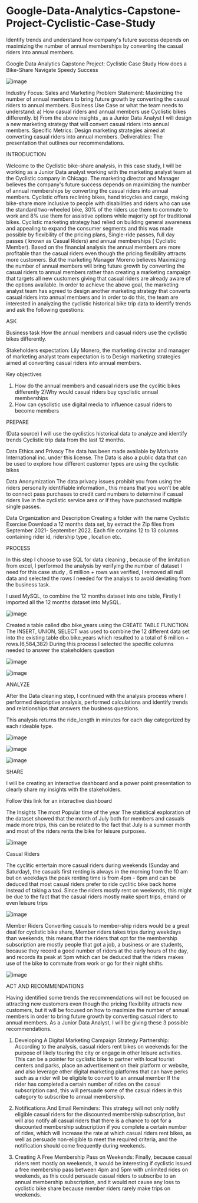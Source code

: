 # Google-Data-Analytics-Capstone-Project-Cyclistic-Case-Study
Identify trends and understand how company's future success depends on maximizing the number of annual memberships by converting the casual riders into annual members.

Google Data Analytics Capstone Project: Cyclistic Case Study
How does a Bike-Share Navigate Speedy Success

 
![image](https://user-images.githubusercontent.com/100621086/201753062-b3dd3ddb-1dca-4dbb-afaf-9e8571d7ee3a.png)



Industry Focus: Sales and Marketing 
Problem Statement: Maximizing the number of annual members to bring future growth by converting the casual riders to annual members.
Business Use Case or what the team needs to understand:
a) How casual riders and annual members use Cyclistic bikes differently.
b) From the above insights , as a Junior Data Analyst I will design a new marketing strategy that will convert casual riders into annual members.
Specific Metrics: Design marketing strategies aimed at converting casual riders into annual members.
Deliverables: The presentation that outlines our recommendations.



INTRODUCTION

Welcome to the Cyclistic bike-share analysis, in this case study, I will be working as a Junior Data analyst working with the marketing analyst team at the Cyclistic company in Chicago. The marketing director and Manager  believes the company's future success depends on maximizing the number of annual memberships by converting the casual riders into annual members.
Cyclistic offers reclining bikes, hand tricycles and cargo, making bike-share more inclusive to people with disabilities and riders who can use the standard two-wheeled bike, 30% of the riders use them to commute to work and 8% use them for assistive options while majority opt for traditional bikes.
Cyclistic marketing strategy had relied on building general awareness and appealing to expand the consumer segments  and this was made possible by flexibility of the pricing plans, Single-ride passes, full day passes (  known as Casual Riders)  and annual memberships  ( Cyclistic Member).
Based on the financial analysis the annual members are more profitable than the casual riders even though the pricing flexibility attracts more customers. But the marketing Manager Moreno believes Maximizing the number of annual members will  bring future growth by converting the casual riders to annual members rather than creating a marketing campaign that targets all new customers giving that casual riders are already aware of the options available.
In order to achieve the above goal, the marketing analyst team has agreed to design another marketing strategy that converts casual riders into annual members and in order to do this, the team are interested in analyzing the cyclistic historical bike trip data to identify trends and ask the following questions:

ASK 

Business task
How the annual members and casual riders use the cyclistic bikes differently.

Stakeholders expectation: Lily Monero, the marketing director and manager of marketing analyst team expectation is to Design marketing strategies aimed at converting casual riders into annual members.

Key objectives
1) How do the annual members and casual riders use the cyclitic bikes differently
2)Why would casual riders buy cysclistic annual memberships
3) How can cysclistic use digital media to influence casual riders to become members



PREPARE

(Data source)
I will use the cyclistics historical data to analyze and identify trends Cyclistic trip data from the last 12 months.

Data Ethics and Privacy 
The data has been made available by Motivate International inc. under this license. 
The Data is also a public data that can be used to explore how different customer types are using the cyclistic bikes
 
Data Anonymization 
The data privacy issues prohibit you from using the riders personally identifiable information., this means that you won’t be able to connect pass purchases to credit card numbers to determine if casual riders live in the cyclistic service area or if they have purchased multiple single passes.

Data Organization and Description
Creating a folder with the name  Cyclistic Exercise
Download a 12 months data set, by extract the Zip files  from September 2021- September 2022.
Each file contains 12 to 13 columns containing rider id, ridership type , location etc.



PROCESS

In this step I choose to use SQL for data cleaning , because of the limitation from excel,  I performed the analysis by verifying the number of dataset I need for this case study , 6 million + rows was verified, I removed all null data and selected the rows I needed for the analysis to avoid deviating from the business task.

I used MySQL, to combine the 12 months dataset into one table,
Firstly I imported all the 12 months dataset into MySQL. 
 
 ![image](https://user-images.githubusercontent.com/100621086/201755199-4b993d23-23e5-45fb-9a8f-f016a45c2fdd.png)


Created a table called dbo.bike_years using the CREATE TABLE FUNCTION.
The INSERT, UNION, SELECT was used to combine the 12 different data set into the existing table  dbo.bike_years which resulted to a total of 6 million + rows.(6,584,382)
During this process I selected the specific columns needed to answer the stakeholders question
 
 ![image](https://user-images.githubusercontent.com/100621086/201755463-e91f7f15-429d-46b7-ac0f-7769499cd6bf.png)


![image](https://user-images.githubusercontent.com/100621086/201755485-69d60463-e528-4775-9b9e-d43dc20e18b0.png)

 
ANALYZE

After the Data cleaning step, I continued with the analysis process where I performed descriptive analysis, performed calculations and identify trends and relationships that answers the business questions.

This analysis returns the ride_length in minutes for each day categorized by each rideable type.
 
 
 ![image](https://user-images.githubusercontent.com/100621086/201755548-f6d51117-895c-4874-93f3-3ecf861453b1.png)


![image](https://user-images.githubusercontent.com/100621086/201755591-5f57a9b6-5be6-4811-b063-3ce81b84a158.png)


![image](https://user-images.githubusercontent.com/100621086/201755633-59ea904b-cab6-4fbb-877c-e911d47b8d63.png)

 





 
SHARE

I will be creating an interactive dashboard and a power point presentation to clearly share my insights with the stakeholders.
 
Follow this link for an interactive dashboard 

The Insights
The most Popular time of the year
The statistical exploration of the dataset showed that the month of July both for members and casuals made more trips, this can be related to the fact that July is a summer month and most of the riders rents the bike for leisure purposes.


 ![image](https://user-images.githubusercontent.com/100621086/201755734-7e6d935c-bedf-4037-bfd4-082eb7c8a48a.png)

 

Casual Riders

The cyclitic entertain more casual riders during weekends (Sunday and Saturday), the casuals first renting is always in the morning from the 10 am but on weekdays the peak renting time is from 4pm - 6pm and can be deduced that most casual riders prefer to ride cyclitic bike back home instead of taking a taxi. Since the riders mostly rent on weekends, this might be due to the fact that the casual riders mostly make sport trips, errand or even leisure trips

 ![image](https://user-images.githubusercontent.com/100621086/201755769-3fe10663-6c4f-4abf-a8aa-301be686d9d4.png)



Member Riders
Converting casuals to member-ship riders would be a great deal for cyclistic bike share, Member riders takes trips  during weekdays than weekends, this means that the  riders that opt for the membership subscription are mostly people that got a job,  a business or are students, because they record a good number  of riders at the early hours of the day, and records its peak at 5pm which can be deduced  that the riders makes use of the bike to commute from work or go for their night shifts. 
 
![image](https://user-images.githubusercontent.com/100621086/201755805-75da2415-0a07-4e59-862a-9c61b03bcc4b.png)



 
ACT AND RECOMMENDATIONS

Having identified some trends the recommendations will not be focused on attracting new customers even though the pricing flexibility attracts new customers, but it will be focused on how to maximize the number of annual members in order to bring future growth by converting casual riders to annual members. 
As a Junior Data Analyst, I will be giving these 3 possible recommendations.
 
1.	Developing A Digital Marketing Campaign Strategy Partnership: According to the analysis, casual riders rent bikes on weekends for the purpose of likely touring the city or engage in other leisure activities. This can be a pointer for cyclistic bike to partner with local tourist centers and parks, place an advertisement on their platform or website, and also leverage other digital marketing platforms that can have perks such as a rider will be eligible to convert to an annual member If the rider has completed a certain number of rides on the casual subscription card, this will persuade some of the casual riders in this category to subscribe to annual membership.


2.	Notifications And Email Reminders: 
This strategy will not only notify eligible casual riders for the discounted membership subscription, but will also notify all casual riders that there is a chance to opt for a discounted membership subscription if you complete a certain number of rides, which will increase the rate at which casual riders rent bikes, as well as persuade non-eligible to meet the required criteria, and the notification should come frequently during weekends.

3.	Creating A Free Membership Pass on Weekends:
Finally, because casual riders rent mostly on weekends, it would be interesting if cyclistic issued a free membership pass between 4pm and 5pm with unlimited rides on weekends, as this could persuade casual riders to subscribe to an annual membership subscription, and it would not cause any loss to cyclistic bike share because member riders rarely make trips on weekends.
